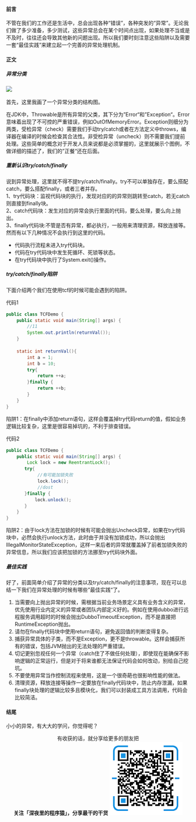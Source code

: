 
#### 前言

不管在我们的工作还是生活中，总会出现各种“错误”，各种突发的“异常”。无论我们做了多少准备，多少测试，这些异常总会在某个时间点出现，如果处理不当或是不及时，往往还会导致其他新的问题出现。所以我们要时刻注意这些陷阱以及需要一套“最佳实践”来建立起一个完善的异常处理机制。

#### 正文

##### 异常分类

![](https://user-gold-cdn.xitu.io/2019/4/13/16a1586e46901104?w=902&h=508&f=png&s=24726)

首先，这里我画了一个异常分类的结构图。

在JDK中，Throwable是所有异常的父类，其下分为”Error“和”Exception“。Error意味着出现了不可控的严重错误，例如OutOfMemoryError。Exception则细分为两类，受检异常（check）需要我们手动try/catch或者在方法定义中throws，编译器在编译的时候会检查其合法性。非受检异常（uncheck）则不需要我们提前处理。这些简单的概念对于开发人员来说都是必须掌握的，这里就展示个图例，不做详细的描述了，我们的”正餐“还在后面。

##### 重新认识try/catch/finally

 说到异常处理，这里就不得不提try/catch/finally。try不可以单独存在，要么搭配catch，要么搭配finally，或者三者并存。  
 1、try代码块：监视代码块的执行，发现对应的的异常则跳转至catch，若无catch则直接到finally块。  
 2、catch代码块：发生对应的异常会执行里面的代码，要么处理，要么向上抛出。  
 3、finally代码块:不管是否有异常，都必执行，一般用来清理资源，释放连接等。然而有以下几种情况不会执行到这里的代码。  
 * 代码执行流程未进入try代码块。
 * 代码在try代码块中发生死循环、死锁等状态。
 * 在try代码块中执行了System.exit()操作。
 

##### try/catch/finally陷阱

下面介绍两个我们在使用tcf的时候可能会遇到的陷阱。  

代码1

```java
public class TCFDemo {
    public static void main(String[] args) {
        //11
        System.out.println(returnVal());
    }

    static int returnVal(){
        int a = 1;
        int b = 10;
        try{
            return ++a;
        }finally {
            return ++b;
        }
    }
}

```

陷阱1：在finally中添加return语句，这样会覆盖掉try代码return的值，假如业务逻辑比较复杂，这里是很容易掉坑的，不利于排查错误。

代码2


```java
public class TCFDemo {
    public static void main(String[] args) {
        Lock lock = new ReentrantLock();
       try{
            //有可能加锁失败
            lock.lock();
            //dost
       }finally {
           lock.unlock();
       }
    }
}
```
陷阱2：由于lock方法在加锁的时候有可能会抛出Uncheck异常，如果在try代码块中，必然会执行unlock方法，此时由于并没有加锁成功，所以会抛出IllegalMonitorStateException，这样一来后者的异常就覆盖掉了前者加锁失败的异常信息，所以我们应该把加锁的方法挪至try代码块外面。


##### 最佳实践

好了，前面简单介绍了异常的分类以及try/catch/finally的注意事项，现在可以总结一下我们在异常处理的时候有哪些”最佳实践“了。   

1. 当需要向上抛出异常的时候，需根据当前业务场景定义具有业务含义的异常，优先使用行业内定义的异常或者团队内部定义好的。例如在使用dubbo进行远程服务调用超时的时候会抛出DubboTimeoutException，而不是直接把RuntimeException抛出。
2. 请勿在finally代码块中使用return语句，避免返回值的判断变得复杂。
3. 捕获异常具体的子类，而不是Exception，更不是throwable。这样会捕获所有的错误，包括JVM抛出的无法处理的严重错误。
4. 切记更别忽视任何一个异常（catch住了不做任何处理），即使现在能确保不影响逻辑的正常运行，但是对于将来谁都无法保证代码会如何改动，别给自己挖坑。
5. 不要使用异常当作控制流程来使用，这是一个很奇葩也很影响性能的做法。
6. 清理资源，释放连接等操作一定要放在finally代码块中，防止内存泄漏，如果finally块处理的逻辑比较多且模块化，我们可以封装成工具方法调用，代码会比较简洁。


#### 结尾

小小的异常，有大大的学问，你觉得呢？


<p align="center">
        有收获的话，就分享给更多的朋友把<br/>
        <b>关注「深夜里的程序猿」，分享最干的干货</b>
        <img src="/resource/qrcode.png" alt="Sample"  width="200" height="200">
</p>